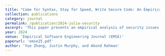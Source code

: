 ```yaml
---
title: "Come for Syntax, Stay for Speed, Write Secure Code: An Empirical Study of Security Weaknesses in Julia Programs"
collection: publications
category: journal
permalink: /publication/2024-julia-security
excerpt: 'This paper presents an empirical analysis of security issues in Julia codebases using static analysis techniques.'
year: 2024
venue: 'Empirical Software Engineering Journal (EMSE)'
paperurl: 'emse25.pdf'
author: 'Yue Zhang, Justin Murphy, and Akond Rahman'
---
```

